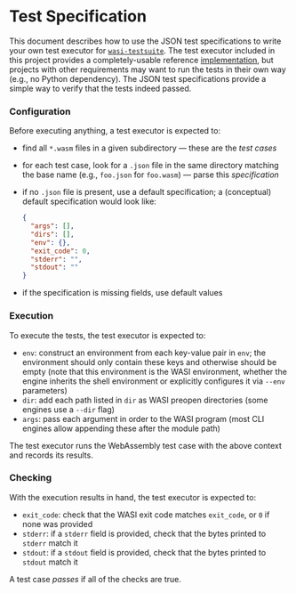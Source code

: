 # Test Specification

This document describes how to use the JSON test specifications to write your own test executor for
[`wasi-testsuite`](..). The test executor included in this project provides a completely-usable
reference [implementation](../test-runner), but projects with other requirements may want to run the
tests in their own way (e.g., no Python dependency). The JSON test specifications provide a simple
way to verify that the tests indeed passed.

### Configuration

Before executing anything, a test executor is expected to:
- find all `*.wasm` files in a given subdirectory &mdash; these are the _test cases_
- for each test case, look for a `.json` file in the same directory matching the base name (e.g.,
  `foo.json` for `foo.wasm`) &mdash; parse this _specification_
- if no `.json` file is present, use a default specification; a (conceptual) default specification
  would look like:

  ```json
  {
    "args": [],
    "dirs": [],
    "env": {},
    "exit_code": 0,
    "stderr": "",
    "stdout": ""
  }
  ```

- if the specification is missing fields, use default values

### Execution

To execute the tests, the test executor is expected to:
- `env`: construct an environment from each key-value pair in `env`; the environment should only
  contain these keys and otherwise should be empty (note that this environment is the WASI
  environment, whether the engine inherits the shell environment or explicitly configures it via
  `--env` parameters)
- `dir`: add each path listed in `dir` as WASI preopen directories (some engines use a `--dir`
  flag)
- `args`: pass each argument in order to the WASI program (most CLI engines allow appending these
  after the module path)

The test executor runs the WebAssembly test case with the above context and records its results.

### Checking

With the execution results in hand, the test executor is expected to:
- `exit_code`: check that the WASI exit code matches `exit_code`, or `0` if none was provided
- `stderr`: if a `stderr` field is provided, check that the bytes printed to `stderr` match it
- `stdout`: if a `stdout` field is provided, check that the bytes printed to `stdout` match it

A test case _passes_ if all of the checks are true.
